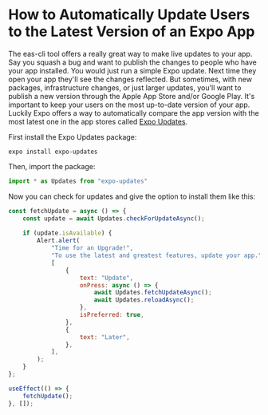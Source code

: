 # How to Automatically Update Users to the Latest Version of an Expo App

The eas-cli tool offers a really great way to make live updates to your app. Say you squash a bug and want to publish the changes to people who have your app installed. You would just run a simple Expo update. Next time they open your app they&apos;ll see the changes reflected. But sometimes, with new packages, infrastructure changes, or just larger updates, you&apos;ll want to publish a new version through the Apple App Store and/or Google Play. It&apos;s important to keep your users on the most up-to-date version of your app. Luckily Expo offers a way to automatically compare the app version with the most latest one in the app stores called [Expo Updates](https://docs.expo.dev/versions/latest/sdk/updates).

First install the Expo Updates package:

```
expo install expo-updates
```

Then, import the package:

```javascript
import * as Updates from "expo-updates"
```

Now you can check for updates and give the option to install them like this:

```javascript
const fetchUpdate = async () => {
    const update = await Updates.checkForUpdateAsync();
    
    if (update.isAvailable) {
        Alert.alert(
            "Time for an Upgrade!",
            "To use the latest and greatest features, update your app.",
            [
                {
                    text: "Update",
                    onPress: async () => {
                        await Updates.fetchUpdateAsync();
                        await Updates.reloadAsync();
                    },
                    isPreferred: true,
                },
                {
                    text: "Later",
                },
            ],
        );
    }
};

useEffect(() => {
    fetchUpdate();
}, []); 
```